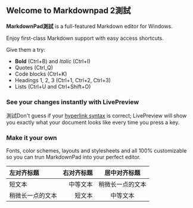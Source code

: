 ## Welcome to Markdownpad 2測試 ##

**MarkdownPad測試** is a full-featured Markdown editor for Windows.

Enjoy first-class Markdown support with easy access shortcuts.

Give them a try:

- **Bold** (Ctrl+B) and *Italic* (Ctrl+I)
- Quotes (Ctrl_Q)
- Code blocks (Ctrl+K)
- Headings 1, 2, 3 (Ctrl+1, Ctrl+2, Ctrl+3)
- Lists (Ctrl+U and Ctrl+Shift+O)

### See your changes instantly with LivePreview ###

測試Don't guess if your [hyperlink syntax](http://markdownpad.com) is correct; LivePreview will show you exactly what your document looks like every time you press a key.

### Make it your own ###

Fonts, color schemes, layouts and stylesheets and all 100% customizable so you can trun MarkdownPad into your perfect editor.

| 左对齐标题 | 右对齐标题 | 居中对齐标题 |
| :------| ------: | :------: |
| 短文本 | 中等文本 | 稍微长一点的文本 |
| 稍微长一点的文本 | 短文本 | 中等文本 |


